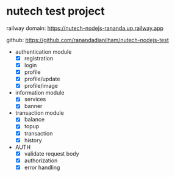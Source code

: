 # nutech test project

railway domain: <https://nutech-nodejs-rananda.up.railway.app>

github: <https://github.com/ranandadianilham/nutech-nodejs-test>

- authentication module
  - [x] registration
  - [x] login
  - [x] profile
  - [x] profile/update
  - [x] profile/image

- information module
  - [x] services
  - [x] banner

- transaction module
  - [x] balance
  - [x] topup
  - [x] transaction
  - [x] history

- AUTH
  - [x] validate request body
  - [x] authorization
  - [x] error handling
